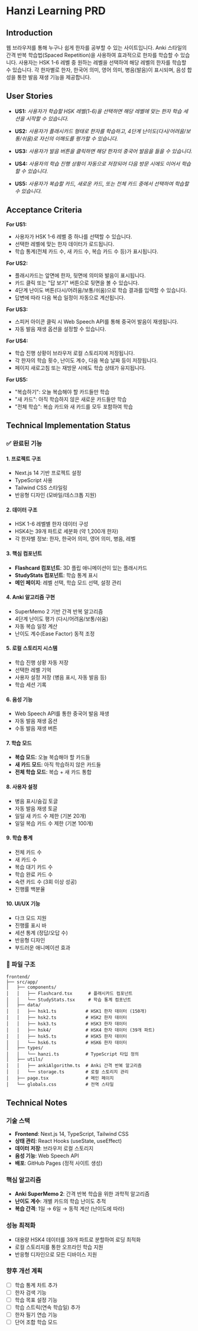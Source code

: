 # Hanzi Learning PRD

## Introduction

웹 브라우저를 통해 누구나 쉽게 한자를 공부할 수 있는 사이트입니다.
Anki 스타일의 간격 반복 학습법(Spaced Repetition)을 사용하여 효과적으로 한자를 학습할 수 있습니다.
사용자는 HSK 1-6 레벨 중 원하는 레벨을 선택하여 해당 레벨의 한자를 학습할 수 있습니다.
각 한자별로 한자, 한국어 의미, 영어 의미, 병음(발음)이 표시되며, 음성 합성을 통한 발음 재생 기능을 제공합니다.

## User Stories

- **US1:** *사용자가 학습할 HSK 레벨(1-6)을 선택하면 해당 레벨에 맞는 한자 학습 세션을 시작할 수 있습니다.*

- **US2:** *사용자가 플래시카드 형태로 한자를 학습하고, 4단계 난이도(다시/어려움/보통/쉬움)로 자신의 이해도를 평가할 수 있습니다.*

- **US3:** *사용자가 발음 버튼을 클릭하면 해당 한자의 중국어 발음을 들을 수 있습니다.*

- **US4:** *사용자의 학습 진행 상황이 자동으로 저장되어 다음 방문 시에도 이어서 학습할 수 있습니다.*

- **US5:** *사용자가 복습할 카드, 새로운 카드, 또는 전체 카드 중에서 선택하여 학습할 수 있습니다.*

## Acceptance Criteria

**For US1:**
- 사용자가 HSK 1-6 레벨 중 하나를 선택할 수 있습니다.
- 선택한 레벨에 맞는 한자 데이터가 로드됩니다.
- 학습 통계(전체 카드 수, 새 카드 수, 복습 카드 수 등)가 표시됩니다.

**For US2:**
- 플래시카드는 앞면에 한자, 뒷면에 의미와 발음이 표시됩니다.
- 카드 클릭 또는 "답 보기" 버튼으로 뒷면을 볼 수 있습니다.
- 4단계 난이도 버튼(다시/어려움/보통/쉬움)으로 학습 결과를 입력할 수 있습니다.
- 답변에 따라 다음 복습 일정이 자동으로 계산됩니다.

**For US3:**
- 스피커 아이콘 클릭 시 Web Speech API를 통해 중국어 발음이 재생됩니다.
- 자동 발음 재생 옵션을 설정할 수 있습니다.

**For US4:**
- 학습 진행 상황이 브라우저 로컬 스토리지에 저장됩니다.
- 각 한자의 학습 횟수, 난이도 계수, 다음 복습 날짜 등이 저장됩니다.
- 페이지 새로고침 또는 재방문 시에도 학습 상태가 유지됩니다.

**For US5:**
- "복습하기": 오늘 복습해야 할 카드들만 학습
- "새 카드": 아직 학습하지 않은 새로운 카드들만 학습
- "전체 학습": 복습 카드와 새 카드를 모두 포함하여 학습

## Technical Implementation Status

### ✅ 완료된 기능

#### 1. 프로젝트 구조
- Next.js 14 기반 프로젝트 설정
- TypeScript 사용
- Tailwind CSS 스타일링
- 반응형 디자인 (모바일/데스크톱 지원)

#### 2. 데이터 구조
- HSK 1-6 레벨별 한자 데이터 구성
- HSK4는 39개 파트로 세분화 (약 1,200개 한자)
- 각 한자별 정보: 한자, 한국어 의미, 영어 의미, 병음, 레벨

#### 3. 핵심 컴포넌트
- **Flashcard 컴포넌트**: 3D 플립 애니메이션이 있는 플래시카드
- **StudyStats 컴포넌트**: 학습 통계 표시
- **메인 페이지**: 레벨 선택, 학습 모드 선택, 설정 관리

#### 4. Anki 알고리즘 구현
- SuperMemo 2 기반 간격 반복 알고리즘
- 4단계 난이도 평가 (다시/어려움/보통/쉬움)
- 자동 복습 일정 계산
- 난이도 계수(Ease Factor) 동적 조정

#### 5. 로컬 스토리지 시스템
- 학습 진행 상황 자동 저장
- 선택한 레벨 기억
- 사용자 설정 저장 (병음 표시, 자동 발음 등)
- 학습 세션 기록

#### 6. 음성 기능
- Web Speech API를 통한 중국어 발음 재생
- 자동 발음 재생 옵션
- 수동 발음 재생 버튼

#### 7. 학습 모드
- **복습 모드**: 오늘 복습해야 할 카드들
- **새 카드 모드**: 아직 학습하지 않은 카드들
- **전체 학습 모드**: 복습 + 새 카드 통합

#### 8. 사용자 설정
- 병음 표시/숨김 토글
- 자동 발음 재생 토글
- 일일 새 카드 수 제한 (기본 20개)
- 일일 복습 카드 수 제한 (기본 100개)

#### 9. 학습 통계
- 전체 카드 수
- 새 카드 수
- 복습 대기 카드 수
- 학습 완료 카드 수
- 숙련 카드 수 (3회 이상 성공)
- 진행률 백분율

#### 10. UI/UX 기능
- 다크 모드 지원
- 진행률 표시 바
- 세션 통계 (정답/오답 수)
- 반응형 디자인
- 부드러운 애니메이션 효과

### 📁 파일 구조
```
frontend/
├── src/app/
│   ├── components/
│   │   ├── Flashcard.tsx      # 플래시카드 컴포넌트
│   │   └── StudyStats.tsx     # 학습 통계 컴포넌트
│   ├── data/
│   │   ├── hsk1.ts           # HSK1 한자 데이터 (150개)
│   │   ├── hsk2.ts           # HSK2 한자 데이터
│   │   ├── hsk3.ts           # HSK3 한자 데이터
│   │   ├── hsk4/             # HSK4 한자 데이터 (39개 파트)
│   │   ├── hsk5.ts           # HSK5 한자 데이터
│   │   └── hsk6.ts           # HSK6 한자 데이터
│   ├── types/
│   │   └── hanzi.ts          # TypeScript 타입 정의
│   ├── utils/
│   │   ├── ankiAlgorithm.ts  # Anki 간격 반복 알고리즘
│   │   └── storage.ts        # 로컬 스토리지 관리
│   ├── page.tsx              # 메인 페이지
│   └── globals.css           # 전역 스타일
```

## Technical Notes

### 기술 스택
- **Frontend**: Next.js 14, TypeScript, Tailwind CSS
- **상태 관리**: React Hooks (useState, useEffect)
- **데이터 저장**: 브라우저 로컬 스토리지
- **음성 기능**: Web Speech API
- **배포**: GitHub Pages (정적 사이트 생성)

### 핵심 알고리즘
- **Anki SuperMemo 2**: 간격 반복 학습을 위한 과학적 알고리즘
- **난이도 계수**: 개별 카드의 학습 난이도 추적
- **복습 간격**: 1일 → 6일 → 동적 계산 (난이도에 따라)

### 성능 최적화
- 대용량 HSK4 데이터를 39개 파트로 분할하여 로딩 최적화
- 로컬 스토리지를 통한 오프라인 학습 지원
- 반응형 디자인으로 모든 디바이스 지원

### 향후 개선 계획
- [ ] 학습 통계 차트 추가
- [ ] 한자 검색 기능
- [ ] 학습 목표 설정 기능
- [ ] 학습 스트릭(연속 학습일) 추가
- [ ] 한자 필기 연습 기능
- [ ] 단어 조합 학습 모드
